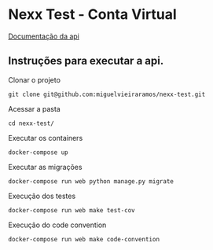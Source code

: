 # Nexx Test - Conta Virtual

[Documentação da api](./docs.md)

## Instruções para executar a api.

Clonar o projeto
```
git clone git@github.com:miguelvieiraramos/nexx-test.git
```

Acessar a pasta
```
cd nexx-test/
```

Executar os containers
```
docker-compose up
```

Executar as migrações
```
docker-compose run web python manage.py migrate
```

Execução dos testes
```
docker-compose run web make test-cov
```

Execução do code convention
```
docker-compose run web make code-convention
```


